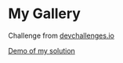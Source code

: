 # My Gallery

Challenge from [devchallenges.io](https://devchallenges.io/challenges/gcbWLxG6wdennelX7b8I)

[Demo of my solution](https://v-dj.github.io/devchallenges/my-gallery/index.html)
